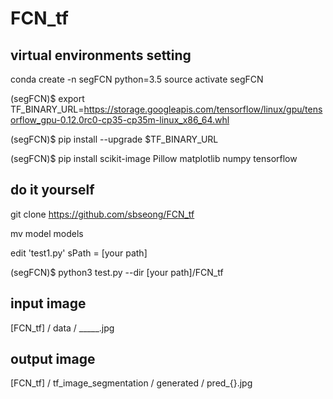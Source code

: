 # FCN_tf
## virtual environments setting
conda create -n segFCN python=3.5
source activate segFCN

(segFCN)$ export TF_BINARY_URL=https://storage.googleapis.com/tensorflow/linux/gpu/tensorflow_gpu-0.12.0rc0-cp35-cp35m-linux_x86_64.whl

(segFCN)$ pip install --upgrade $TF_BINARY_URL

(segFCN)$ pip install scikit-image Pillow matplotlib numpy tensorflow

## do it yourself
git clone https://github.com/sbseong/FCN_tf

mv model models

edit 'test1.py' sPath = [your path]

(segFCN)$ python3 test.py --dir [your path]/FCN_tf

## input image
[FCN_tf] / data /  _____.jpg

## output image
[FCN_tf] / tf_image_segmentation / generated / pred_{}.jpg
